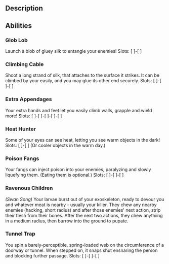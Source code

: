 ## Description

## Abilities
### Glob Lob
Launch a blob of gluey silk to entangle your enemies!
Slots: [ ]-[ ]

### Climbing Cable
Shoot a long strand of silk, that attaches to the surface it strikes. 
It can be climbed by your easily, and you may glue its other end securely.
Slots: [ ]-[ ]-[ ]

### Extra Appendages
Your extra hands and feet let you easily climb walls, grapple and wield more!
Slots: [ ]-[ ]-[ ]-[ ]-[ ]

### Heat Hunter
Some of your eyes can see heat, letting you see warm objects in the dark!
Slots: [ ]-[ ]
(Or cooler objects in the warm day.)

### Poison Fangs
Your fangs can inject poison into your enemies, paralyzing and
slowly liquefying them. (Eating them is optional.)
Slots: [ ]-[ ]-[ ]

### Ravenous Children
_(Swan Song)_
Your larvae burst out of your exoskeleton, ready to devour you and whatever
meat is nearby - usually your killer. They chew any nearby enemies (hacking, short radius)
and after those enemies' next action, strip their flesh from their bones.
After the next two actions, they chew anythiing in a medium radius,
then burrow into the ground to pupate.

### Tunnel Trap
You spin a barely-perceptible, spring-loaded web on the circumference of a doorway or tunnel.
When stepped on, it snaps shut ensnaring the person and blocking further passage.
Slots: [ ]-[ ]-[ ]
